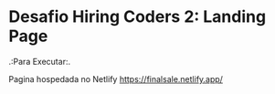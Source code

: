 # Desafio Hiring Coders 2: Landing Page 


.:Para Executar:.

Pagina hospedada no Netlify
https://finalsale.netlify.app/

